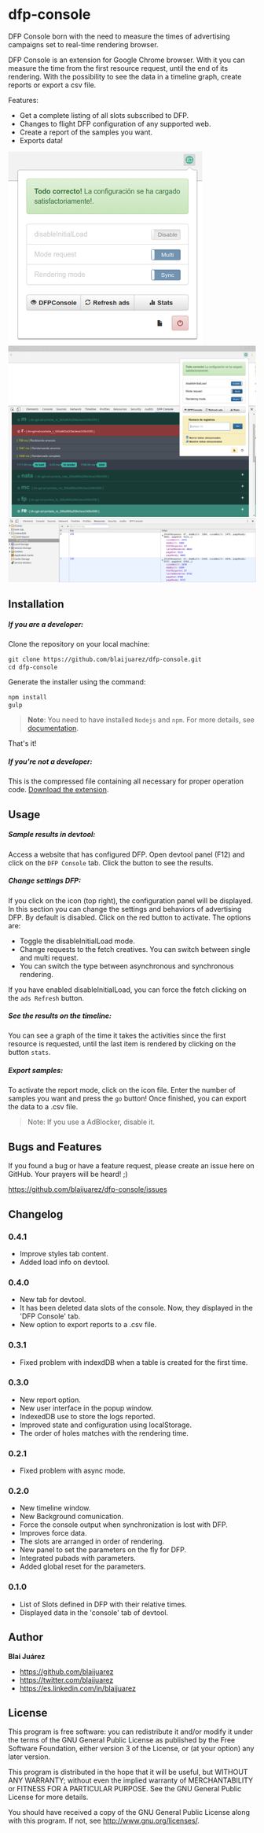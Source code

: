 dfp-console
======================
DFP Console born with the need to measure the times of advertising campaigns set to real-time rendering browser.

DFP Console is an extension for Google Chrome browser. With it you can measure the time from the first resource request, until the end of its rendering. With the possibility to see the data in a timeline graph, create reports or export a csv file.

Features:
- Get a complete listing of all slots subscribed to DFP.
- Changes to flight DFP configuration of any supported web.
- Create a report of the samples you want.
- Exports data!

![Screenshot](https://github.com/blaijuarez/dfp-console/blob/master/gfx/screenshots/1.png?raw=true)
![Screenshot](https://github.com/blaijuarez/dfp-console/blob/master/gfx/screenshots/3.png?raw=true)
![Screenshot](https://github.com/blaijuarez/dfp-console/blob/master/gfx/screenshots/4.png?raw=true)

Installation
------------

##### If you are a developer:

Clone the repository on your local machine:

    git clone https://github.com/blaijuarez/dfp-console.git
    cd dfp-console

Generate the installer using the command:

    npm install
    gulp

> **Note**: You need to have installed `Nodejs` and `npm`. For more details, see [documentation](https://docs.npmjs.com/getting-started/installing-node).

That's it!

##### If you're not a developer:

This is the compressed file containing all necessary for proper operation code.
[Download the extension](https://github.com/blaijuarez/dfp-console/blob/master/gfx/dfp-console.crx).


Usage
------------

##### Sample results in devtool:
Access a website that has configured DFP. Open devtool panel (F12) and click on the `DFP Console` tab. Click the button to see the results.

##### Change settings DFP:
If you click on the icon (top right), the configuration panel will be displayed. In this section you can change the settings and behaviors of advertising DFP. By default is disabled. Click on the red button to activate. The options are:

+ Toggle the disableInitialLoad mode.
+ Change requests to the fetch creatives. You can switch between single and multi request.
+ You can switch the type between asynchronous and synchronous rendering.

If you have enabled disableInitialLoad, you can force the fetch clicking on the `ads Refresh` button.

##### See the results on the timeline:
You can see a graph of the time it takes the activities since the first resource is requested, until the last item is rendered by clicking on the button `stats`.

##### Export samples:
To activate the report mode, click on the icon file.
Enter the number of samples you want and press the `go` button! Once finished, you can export the data to a .csv file.

> Note: If you use a AdBlocker, disable it.

Bugs and Features
-----------------

If you found a bug or have a feature request, please create an issue here on GitHub. Your prayers will be heard! ;)

https://github.com/blaijuarez/dfp-console/issues

Changelog
---------

### 0.4.1 ###

+ Improve styles tab content.
+ Added load info on devtool.

### 0.4.0 ###

+ New tab for devtool.
+ It has been deleted data slots of the console. Now, they displayed in the 'DFP Console' tab.
+ New option to export reports to a .csv file.

### 0.3.1 ###

+ Fixed problem with indexdDB when a table is created for the first time.

### 0.3.0 ###

+ New report option.
+ New user interface in the popup window.
+ IndexedDB use to store the logs reported.
+ Improved state and configuration using localStorage.
+ The order of holes matches with the rendering time.

### 0.2.1 ###

+ Fixed problem with async mode.

### 0.2.0 ###

+ New timeline window.
+ New Background comunication.
+ Force the console output when synchronization is lost with DFP.
+ Improves force data.
+ The slots are arranged in order of rendering.
+ New panel to set the parameters on the fly for DFP.
+ Integrated pubads with parameters.
+ Added global reset for the parameters.

### 0.1.0 ###

+ List of Slots defined in DFP with their relative times.
+ Displayed data in the 'console' tab of devtool.

Author
------

**Blai Juárez**

+ https://github.com/blaijuarez
+ https://twitter.com/blaijuarez
+ https://es.linkedin.com/in/blaijuarez

License
-------

This program is free software: you can redistribute it and/or modify
it under the terms of the GNU General Public License as published by
the Free Software Foundation, either version 3 of the License, or
(at your option) any later version.

This program is distributed in the hope that it will be useful,
but WITHOUT ANY WARRANTY; without even the implied warranty of
MERCHANTABILITY or FITNESS FOR A PARTICULAR PURPOSE.  See the
GNU General Public License for more details.

You should have received a copy of the GNU General Public License
along with this program.  If not, see <http://www.gnu.org/licenses/>.
